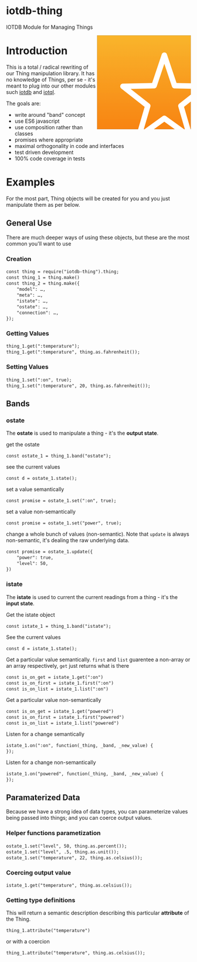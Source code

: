 # iotdb-thing
IOTDB Module for Managing Things

<img src="https://raw.githubusercontent.com/dpjanes/iotdb-homestar/master/docs/HomeStar.png" align="right" />

# Introduction 

This is a total / radical rewriting of our Thing manipulation library.
It has no knowledge of Things, per se - it's meant to plug into our
other modules such [iotdb]() and [iotql]().

The goals are:

* write around "band" concept
* use ES6 javascript
* use composition rather than classes
* promises where appropriate
* maximal orthogonality in code and interfaces
* test driven development
* 100% code coverage in tests

# Examples

For the most part, Thing objects will be created for you and you just
manipulate them as per below.

## General Use

There are much deeper ways of using these objects, but 
these are the most common you'll want to use

### Creation

    const thing = require("iotdb-thing").thing;
    const thing_1 = thing.make()
    const thing_2 = thing.make({
        "model": …,
        "meta": …,
        "istate": …,
        "ostate": …,
        "connection": …,
    });

### Getting Values

    thing_1.get(":temperature");
    thing_1.get(":temperature", thing.as.fahrenheit());

### Setting Values

    thing_1.set(":on", true);
    thing_1.set(":temperature", 20, thing.as.fahrenheit());

## Bands

### ostate

The **ostate** is used to manipulate a thing - it's the **output state**.

get the ostate

    const ostate_1 = thing_1.band("ostate");

see the current values 

    const d = ostate_1.state();

set a value semantically

    const promise = ostate_1.set(":on", true);

set a value non-semantically

    const promise = ostate_1.set("power", true);

change a whole bunch of values (non-semantic). Note that
`update` is always non-semantic, it's dealing the raw underlying data.

    const promise = ostate_1.update({
        "power": true,
        "level": 50,
    })

### istate

The **istate** is used to current the current readings from a thing - it's the **input state**.

Get the istate object

    const istate_1 = thing_1.band("istate");

See the current values 

    const d = istate_1.state();

Get a particular value semantically. `first` and `list`
guarentee a non-array or an array respectively, `get`
just returns what is there

    const is_on_get = istate_1.get(":on")
    const is_on_first = istate_1.first(":on")
    const is_on_list = istate_1.list(":on")

Get a particular value non-semantically

    const is_on_get = istate_1.get("powered")
    const is_on_first = istate_1.first("powered")
    const is_on_list = istate_1.list("powered")

Listen for a change semantically

    istate_1.on(":on", function(_thing, _band, _new_value) {
    });

Listen for a change non-semantically

    istate_1.on("powered", function(_thing, _band, _new_value) {
    });

## Paramaterized Data

Because we have a strong idea of data types, you can parameterize
values being passed into things; and you can coerce output values.

### Helper functions parametization

    ostate_1.set("level", 50, thing.as.percent());
    ostate_1.set("level", .5, thing.as.unit());
    ostate_1.set("temperature", 22, thing.as.celsius());

### Coercing output value

    istate_1.get("temperature", thing.as.celsius());

### Getting type definitions

This will return a semantic description describing this 
particular **attribute** of the Thing.

    thing_1.attribute("temperature")

or with a coercion

    thing_1.attribute("temperature", thing.as.celsius());


